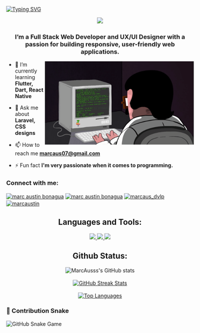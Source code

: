 [![Typing SVG](https://readme-typing-svg.demolab.com?font=Fira+Code&weight=600&size=50&duration=5002&pause=2000&center=true&vCenter=true&width=1240&height=100&lines=Hi%F0%9F%91%8B%2C+I'm+Marc+Austin+Bonagua)](https://git.io/typing-svg)
<p align="center">
  <a href="https://visitcount.itsvg.in">
    <img src="https://visitcount.itsvg.in/api?id=MarcAusss&label=Profile%20Views&color=12&icon=2&pretty=true" />
  </a>
</p>

<h3 align="center">I’m a Full Stack Web Developer and UX/UI Designer with a passion for building responsive, user-friendly web applications.</h3>
<img align="right" alt="coding" width="400" src="https://raw.githubusercontent.com/codingknite/codingknite/main/programming.gif"/>


- 🌱 I’m currently learning **Flutter, Dart, React Native**

- 💬 Ask me about **Laravel, CSS designs**

- 📫 How to reach me **marcaus07@gmail.com**

- ⚡ Fun fact **I'm very passionate when it comes to programming.**

<h3 align="left">Connect with me:</h3>
<p align="left">
<a href="https://linkedin.com/in/marc austin bonagua" target="blank"><img align="center" src="https://raw.githubusercontent.com/rahuldkjain/github-profile-readme-generator/master/src/images/icons/Social/linked-in-alt.svg" alt="marc austin bonagua" height="30" width="40" /></a>
<a href="https://fb.com/marc austin bonagua" target="blank"><img align="center" src="https://raw.githubusercontent.com/rahuldkjain/github-profile-readme-generator/master/src/images/icons/Social/facebook.svg" alt="marc austin bonagua" height="30" width="40" /></a>
<a href="https://instagram.com/marcaus_dvlp" target="blank"><img align="center" src="https://raw.githubusercontent.com/rahuldkjain/github-profile-readme-generator/master/src/images/icons/Social/instagram.svg" alt="marcaus_dvlp" height="30" width="40" /></a>
<a href="https://www.behance.net/marcaustin" target="blank"><img align="center" src="https://raw.githubusercontent.com/rahuldkjain/github-profile-readme-generator/master/src/images/icons/Social/behance.svg" alt="marcaustin" height="30" width="40" /></a>
</p>

<h2 align="center">Languages and Tools:</h2>
<div align="center">
  <a href="https://skillicons.dev">
    <img src="https://skillicons.dev/icons?i=css,tailwind,bootstrap,flutter,js,html,react,ts" />
    <img src="https://skillicons.dev/icons?i=laravel,php,kotlin,dart,nodejs,mysql,git,firebase,angular,bash,mongodb" />
    <img src="https://skillicons.dev/icons?i=figma,ps,ae,pr" />
  </a>
</div>


<h2 align="center">Github Status:</h2>
<p align="center">
  <img src="https://github-readme-stats.vercel.app/api?username=MarcAusss&show_icons=true&theme=transparent" alt="MarcAusss's GitHub stats" /><br/><br/>
  <a href="https://git.io/streak-stats">
    <img src="https://streak-stats.demolab.com?user=MarcAusss&theme=transparent&hide_border=true" alt="GitHub Streak Stats"/>
  </a><br/><br/>
  <a href="https://github.com/anuraghazra/github-readme-stats">
    <img src="https://github-readme-stats.vercel.app/api/top-langs/?username=MarcAusss&layout=donut&theme=transparent" alt="Top Languages"/>
  </a>
</p>

### 🐍 Contribution Snake

![GitHub Snake Game](https://github.com/MarcAusss/MarcAusss/raw/output/github-snake.svg)


